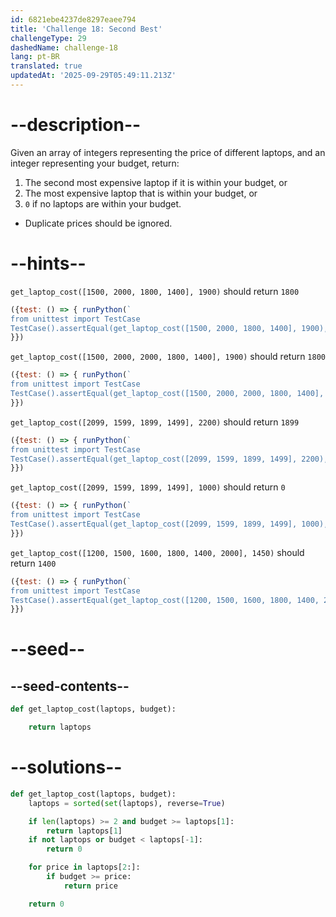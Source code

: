 ```yaml
---
id: 6821ebe4237de8297eaee794
title: 'Challenge 18: Second Best'
challengeType: 29
dashedName: challenge-18
lang: pt-BR
translated: true
updatedAt: '2025-09-29T05:49:11.213Z'
---
```


# --description--

Given an array of integers representing the price of different laptops, and an integer representing your budget, return:

1. The second most expensive laptop if it is within your budget, or
2. The most expensive laptop that is within your budget, or
3. `0` if no laptops are within your budget.

- Duplicate prices should be ignored.

# --hints--

`get_laptop_cost([1500, 2000, 1800, 1400], 1900)` should return `1800`

```js
({test: () => { runPython(`
from unittest import TestCase
TestCase().assertEqual(get_laptop_cost([1500, 2000, 1800, 1400], 1900), 1800)`)
}})
```

`get_laptop_cost([1500, 2000, 2000, 1800, 1400], 1900)` should return `1800`

```js
({test: () => { runPython(`
from unittest import TestCase
TestCase().assertEqual(get_laptop_cost([1500, 2000, 2000, 1800, 1400], 1900), 1800)`)
}})
```

`get_laptop_cost([2099, 1599, 1899, 1499], 2200)` should return `1899`

```js
({test: () => { runPython(`
from unittest import TestCase
TestCase().assertEqual(get_laptop_cost([2099, 1599, 1899, 1499], 2200), 1899)`)
}})
```

`get_laptop_cost([2099, 1599, 1899, 1499], 1000)` should return `0`

```js
({test: () => { runPython(`
from unittest import TestCase
TestCase().assertEqual(get_laptop_cost([2099, 1599, 1899, 1499], 1000), 0)`)
}})
```

`get_laptop_cost([1200, 1500, 1600, 1800, 1400, 2000], 1450)` should return `1400`

```js
({test: () => { runPython(`
from unittest import TestCase
TestCase().assertEqual(get_laptop_cost([1200, 1500, 1600, 1800, 1400, 2000], 1450), 1400)`)
}})
```

# --seed--

## --seed-contents--

```py
def get_laptop_cost(laptops, budget):

    return laptops
```

# --solutions--

```py
def get_laptop_cost(laptops, budget):
    laptops = sorted(set(laptops), reverse=True)

    if len(laptops) >= 2 and budget >= laptops[1]:
        return laptops[1]
    if not laptops or budget < laptops[-1]:
        return 0

    for price in laptops[2:]:
        if budget >= price:
            return price

    return 0
```
